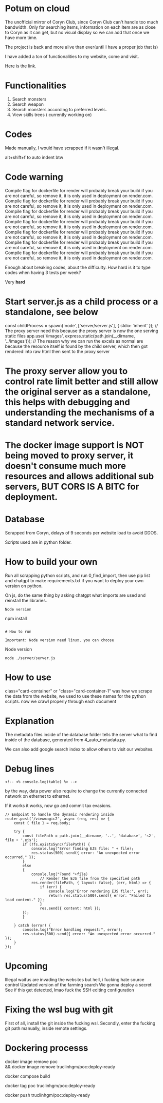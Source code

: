 # Potum on cloud
The unofficial mirror of Coryn Club, since Coryn Club can't handle too much bandwidth. Only for searching items, information on each item are as close to Coryn as it can get, but no visual display so we can add that once we have more time.

The project is back and more alive than ever(until I have a proper job that is)

I have added a ton of functionalities to my website, come and visit.

<a href="https://potum-on-cloud.onrender.com" _target=blank>Here</a> is the link.

# Functionalities
1. Search monsters
2. Search weapon
3. Search monsters according to preferred levels.
4. View skills trees ( currently working on)
# Codes 
Made manually, I would have scrapped if it wasn't illegal.

alt+shift+f to auto indent btw
# Code warning
Compile flag for dockerfile for render will probably break your build if you are not careful, so remove it, it is only used in deployment on render.com.
Compile flag for dockerfile for render will probably break your build if you are not careful, so remove it, it is only used in deployment on render.com.
Compile flag for dockerfile for render will probably break your build if you are not careful, so remove it, it is only used in deployment on render.com.
Compile flag for dockerfile for render will probably break your build if you are not careful, so remove it, it is only used in deployment on render.com.
Compile flag for dockerfile for render will probably break your build if you are not careful, so remove it, it is only used in deployment on render.com.
Compile flag for dockerfile for render will probably break your build if you are not careful, so remove it, it is only used in deployment on render.com.
Compile flag for dockerfile for render will probably break your build if you are not careful, so remove it, it is only used in deployment on render.com.

Enough about breaking codes, about the difficulty. How hard is it to type codes when having 3 tests per week?

Very **hard**
# Start server.js as a child process or a standalone, see below
const childProcess = spawn('node', ['server/server.js'], { stdio: 'inherit' });
// The proxy server need this because the proxy server is now the one serving static files
app.use('/images', express.static(path.join(__dirname, '../images')));
// The reason why we can run the excels as normal are because the resource itself is found by the child server, which then got rendered into raw html then sent to the proxy server
# The proxy server allow you to control rate limit better and still allow the original server as a standalone, this helps with debugging and understanding the mechanisms of a standard network service.
# The docker image support is NOT being moved to proxy server, it doesn't consume much more resources and allows additional sub servers, BUT CORS IS A BITC for deployment.


# Database
Scrapped from Coryn, delays of 9 seconds per website load to avoid DDOS.

Scripts used are in python folder.
# How to build your own
Run all scrapping python scripts, and run 0_find_import, then use pip list and chatgpt to make requirements.txt if you want to deploy your own version on python.

On js, do the same thing by asking chatgpt what imports are used and reinstall the libraries.

```
Node version
```
npm install
```

# How to run

Important: Node version need linux, you can choose

```
Node version
```
node ./server/server.js
```

# How to use
class="card-container" or "class="card-container-1" was how we scrape the data from the website, we used to use these names for the python scripts.
now we crawl properly through each document

# Explanation
The metadata files inside of the database folder tells the server what to find inside of the database, generated from 4_auto_metadata.py.

We can also add google search index to allow others to visit our websites.

# Debug lines

    <!-- <% console.log(table) %> -->

by the way, data power also require to change the currently connected network on ethernet to ethernet. 

If it works it works, now go and commit tax evasions.
```
// Endpoint to handle the dynamic rendering inside
router.post('/viewmagic2', async (req, res) => {
    const { file } = req.body;

    try {
        const filePath = path.join(__dirname, '..', 'database', 's2', file + '.ejs');
        if (!fs.existsSync(filePath)) {
            console.log("Error finding EJS file: " + file);
            res.status(500).send({ error: "An unexpected error occurred." });
        }
        else
        {
            console.log("Found "+file)
                // Render the EJS file from the specified path
            res.render(filePath, { layout: false}, (err, html) => {
                if (err) {
                    console.log("Error rendering EJS file:", err);
                    return res.status(500).send({ error: "Failed to load content." });
                }
                res.send({ content: html });
        });
        }

    } catch (error) {
        console.log("Error handling request:", error);
        res.status(500).send({ error: "An unexpected error occurred." });
    }
});
```
# Upcoming

Illegal waifus are invading the websites but hell, i fucking hate source control
Updated version of the farming search
We gonna deploy a secret
See if this get detected, lmao fuck the SSH editing configuration

# Fixing the wsl bug with git
First of all, install the git inside the fucking wsl.
Secondly, enter the fucking git path manually, inside remote settings. 

# Dockering processs 

docker image remove poc \
&& docker image remove truclinhgm/poc:deploy-ready

docker compose build

docker tag poc truclinhgm/poc:deploy-ready

docker push truclinhgm/poc:deploy-ready
